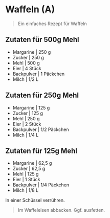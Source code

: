 # Waffeln (A)

> Ein einfaches Rezept für Waffeln

## Zutaten für 500g Mehl

- Margarine | 250 g
- Zucker | 250 g
- Mehl | 500 g
- Eier | 4 Stück
- Backpulver | 1 Päckchen
- Milch | 1/2 L

## Zutaten für 250g Mehl

- Margarine | 125 g
- Zucker | 125 g
- Mehl | 250 g
- Eier | 2 Stück
- Backpulver | 1/2 Päckchen
- Milch | 1/4 L

## Zutaten für 125g Mehl

- Margarine | 62,5 g
- Zucker | 62,5 g
- Mehl | 125 g
- Eier | 1 Stück
- Backpulver | 1/4 Päckchen
- Milch | 1/8 L

In einer Schüssel verrühren. 

> Im Waffeleisen abbacken. Ggf. ausfetten.